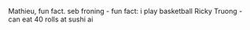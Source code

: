  Mathieu, fun fact.
seb froning - fun fact: i play basketball
Ricky Truong - can eat 40 rolls at sushi ai
